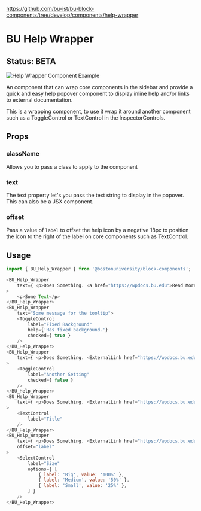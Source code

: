 https://github.com/bu-ist/bu-block-components/tree/develop/components/help-wrapper

# BU Help Wrapper
## Status: BETA

![Help Wrapper Component Example](BU_Help_Wrapper_Component.gif)

An component that can wrap core components in the sidebar and provide a quick and easy help
popover component to display inline help and/or links to external documentation.

This is a wrapping component, to use it wrap it around another component such as a ToggleControl
or TextControl in the InspectorControls.

## Props

### className
Allows you to pass a class to apply to the component

### text
The text property let's you pass the text string to display in the popover. This can also be a JSX component.

### offset
Pass a value of `label` to offset the help icon by a negative 18px to position the icon to the right
of the label on core components such as TextControl.

## Usage
```js
import { BU_Help_Wrapper } from '@bostonuniversity/block-components';
```



```js
<BU_Help_Wrapper
	text={ <p>Does Something. <a href="https://wpdocs.bu.edu">Read More</a> </p>}
>
	<p>Some Text</p>
</BU_Help_Wrapper>
<BU_Help_Wrapper
	text="Some message for the tooltip">
	<ToggleControl
		label="Fixed Background"
		help={'Has fixed background.'}
		checked={ true }
	/>
</BU_Help_Wrapper>
<BU_Help_Wrapper
	text={ <p>Does Something. <ExternalLink href="https://wpdocs.bu.edu">Read More</ExternalLink> </p>}
>
	<ToggleControl
		label="Another Setting"
		checked={ false }
	/>
</BU_Help_Wrapper>
<BU_Help_Wrapper
	text={ <p>Does Something. <ExternalLink href="https://wpdocs.bu.edu">Read More</ExternalLink> </p>}
>
	<TextControl
		label="Title"
	/>
</BU_Help_Wrapper>
<BU_Help_Wrapper
	text={ <p>Does Something. <ExternalLink href="https://wpdocs.bu.edu">Read More</ExternalLink> </p>}
	offset="label"
>
	<SelectControl
		label="Size"
		options={ [
			{ label: 'Big', value: '100%' },
			{ label: 'Medium', value: '50%' },
			{ label: 'Small', value: '25%' },
		] }
	/>
</BU_Help_Wrapper>
```
